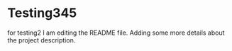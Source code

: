 # Testing345
for testing2
I am editing the README file. Adding some more details about the project description.
